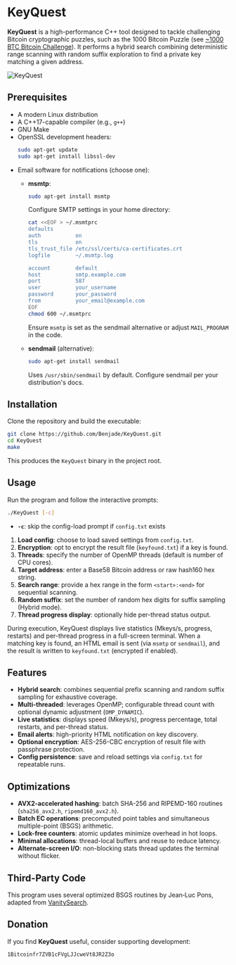 <!--
**Markdown Basics**

# Heading 1
## Heading 2
**Bold text**
*Italic text*
`Inline code`
```bash
Code block
```
- Unordered list
1. Ordered list
[Link text](https://example.com)
-->

# KeyQuest

**KeyQuest** is a high-performance C++ tool designed to tackle challenging Bitcoin cryptographic puzzles, such as the 1000 Bitcoin Puzzle (see [~1000 BTC Bitcoin Challenge](https://privatekeys.pw/puzzles/bitcoin-puzzle-tx)). It performs a hybrid search combining deterministic range scanning with random suffix exploration to find a private key matching a given address.

![KeyQuest](https://decraene.net/images/keyquest/keyquest.jpg "KeyQuest")

## Prerequisites

- A modern Linux distribution
- A C++17-capable compiler (e.g., `g++`)
- GNU Make
- OpenSSL development headers:
  ```bash
  sudo apt-get update
  sudo apt-get install libssl-dev
  ```
- Email software for notifications (choose one):
  - **msmtp**:
    ```bash
    sudo apt-get install msmtp
    ```
    Configure SMTP settings in your home directory:
    ```bash
    cat <<EOF > ~/.msmtprc
    defaults
    auth           on
    tls            on
    tls_trust_file /etc/ssl/certs/ca-certificates.crt
    logfile        ~/.msmtp.log

    account        default
    host           smtp.example.com
    port           587
    user           your_username
    password       your_password
    from           your_email@example.com
    EOF
    chmod 600 ~/.msmtprc
    ```
    Ensure `msmtp` is set as the sendmail alternative or adjust `MAIL_PROGRAM` in the code.

  - **sendmail** (alternative):
    ```bash
    sudo apt-get install sendmail
    ```
    Uses `/usr/sbin/sendmail` by default. Configure sendmail per your distribution's docs.

## Installation

Clone the repository and build the executable:

```bash
git clone https://github.com/Benjade/KeyQuest.git
cd KeyQuest
make
```

This produces the `KeyQuest` binary in the project root.

## Usage

Run the program and follow the interactive prompts:

```bash
./KeyQuest [-c]
```

- **`-c`**: skip the config-load prompt if `config.txt` exists

1. **Load config**: choose to load saved settings from `config.txt`.
2. **Encryption**: opt to encrypt the result file (`keyfound.txt`) if a key is found.
3. **Threads**: specify the number of OpenMP threads (default is number of CPU cores).
4. **Target address**: enter a Base58 Bitcoin address or raw hash160 hex string.
5. **Search range**: provide a hex range in the form `<start>:<end>` for sequential scanning.
6. **Random suffix**: set the number of random hex digits for suffix sampling (Hybrid mode).
7. **Thread progress display**: optionally hide per-thread status output.

During execution, KeyQuest displays live statistics (Mkeys/s, progress, restarts) and per-thread progress in a full-screen terminal. When a matching key is found, an HTML email is sent (via `msmtp` or `sendmail`), and the result is written to `keyfound.txt` (encrypted if enabled).

## Features

- **Hybrid search**: combines sequential prefix scanning and random suffix sampling for exhaustive coverage.
- **Multi-threaded**: leverages OpenMP; configurable thread count with optional dynamic adjustment (`OMP_DYNAMIC`).
- **Live statistics**: displays speed (Mkeys/s), progress percentage, total restarts, and per-thread status.
- **Email alerts**: high-priority HTML notification on key discovery.
- **Optional encryption**: AES-256-CBC encryption of result file with passphrase protection.
- **Config persistence**: save and reload settings via `config.txt` for repeatable runs.

## Optimizations

- **AVX2-accelerated hashing**: batch SHA-256 and RIPEMD-160 routines (`sha256_avx2.h`, `ripemd160_avx2.h`).
- **Batch EC operations**: precomputed point tables and simultaneous multiple-point (BSGS) arithmetic.
- **Lock-free counters**: atomic updates minimize overhead in hot loops.
- **Minimal allocations**: thread-local buffers and reuse to reduce latency.
- **Alternate-screen I/O**: non-blocking stats thread updates the terminal without flicker.

## Third-Party Code

This program uses several optimized BSGS routines by Jean‑Luc Pons, adapted from [VanitySearch](https://github.com/JeanLucPons/VanitySearch).

## Donation

If you find **KeyQuest** useful, consider supporting development:

```
1Bitcoinfr7ZVB1cFVgLJJcweVt8JR2Z3o
```

